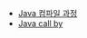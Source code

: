 - [Java 컴파일 과정](https://github.com/letgodchan0/TIL/blob/main/Java/Java%20%EA%B5%AC%EC%A1%B0/JAVA%20%EC%BB%B4%ED%8C%8C%EC%9D%BC%20%EA%B3%BC%EC%A0%95.md)
- [Java call by](https://github.com/letgodchan0/TIL/blob/main/Java/Java%20%EA%B5%AC%EC%A1%B0/Java%20call%20by.md)